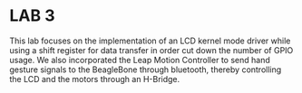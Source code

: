 # LAB 3
This lab focuses on the implementation of an LCD kernel mode driver while using a shift register for data transfer in order cut down the number of GPIO usage. We also incorporated the Leap Motion Controller to send hand gesture signals to the BeagleBone through bluetooth, thereby controlling the LCD and the motors through an H-Bridge.
